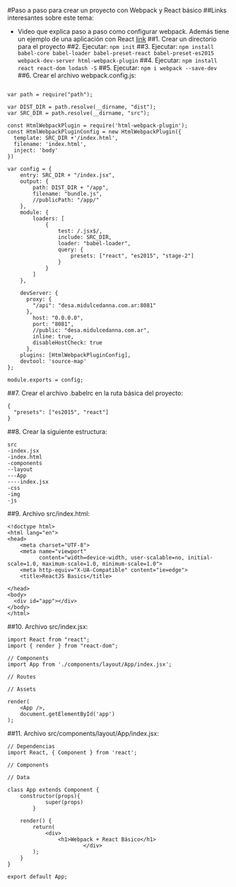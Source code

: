 #Paso a paso para crear un proyecto con Webpack y React básico
##Links interesantes sobre este tema:
- Video que explica paso a paso como configurar webpack. Además tiene un ejemplo de una aplicación con React [link](https://www.youtube.com/watch?v=wv7hXgNC2AQ)
##1. Crear un directorio para el proyecto
##2. Ejecutar: ````npm init````
##3. Ejecutar: ````npm install babel-core babel-loader babel-preset-react babel-preset-es2015 webpack-dev-server html-webpack-plugin````
##4. Ejecutar: ````npm install react react-dom lodash -S````
##5. Ejecutar: ````npm i webpack --save-dev````
##6. Crear el archivo webpack.config.js:
````

var path = require("path");

var DIST_DIR = path.resolve(__dirname, "dist");
var SRC_DIR = path.resolve(__dirname, "src");

const HtmlWebpackPlugin = require('html-webpack-plugin');
const HtmlWebpackPluginConfig = new HtmlWebpackPlugin({
  template: SRC_DIR +'/index.html',
  filename: 'index.html',
  inject: 'body'
})

var config = {
    entry: SRC_DIR + "/index.jsx",
    output: {
        path: DIST_DIR + "/app",
        filename: "bundle.js",
        //publicPath: "/app/"
    },
    module: {
        loaders: [
            {
                test: /.jsx$/,
                include: SRC_DIR,
                loader: "babel-loader",
                query: {
                    presets: ["react", "es2015", "stage-2"]
                }
            }
        ]
    },

	devServer: {
      proxy: {
        "/api": "desa.midulcedanna.com.ar:8081"
      },
	    host: "0.0.0.0",
	    port: "8081",
	    //public: "desa.midulcedanna.com.ar",
	    inline: true,
      	disableHostCheck: true
	  },
    plugins: [HtmlWebpackPluginConfig],
    devtool: 'source-map'
};

module.exports = config;
````
##7. Crear el archivo .babelrc en la ruta básica del proyecto:
````
{
  "presets": ["es2015", "react"]
}
````
##8. Crear la siguiente estructura:
```
src
-index.jsx
-index.html
-components
--layout
---App
----index.jsx
-css
-img
-js
```
##9. Archivo src/index.html:
```
<!doctype html>
<html lang="en">
<head>
    <meta charset="UTF-8">
    <meta name="viewport"
          content="width=device-width, user-scalable=no, initial-scale=1.0, maximum-scale=1.0, minimum-scale=1.0">
    <meta http-equiv="X-UA-Compatible" content="ie=edge">
    <title>ReactJS Basics</title>

</head>
<body>
  <div id="app"></div>
</body>
</html>
```
##10. Archivo src/index.jsx:
```
import React from "react";
import { render } from "react-dom";

// Components
import App from './components/layout/App/index.jsx';

// Routes

// Assets

render(
	<App />,
	document.getElementById('app')
);
```
##11. Archivo src/components/layout/App/index.jsx:
```
// Dependencias
import React, { Component } from 'react';

// Components

// Data

class App extends Component {
	constructor(props){
			super(props)
		}

	render() {
    	return(
            <div>
              	<h1>Webpack + React Básico</h1>
						</div>
        );
    }
}

export default App;
```
